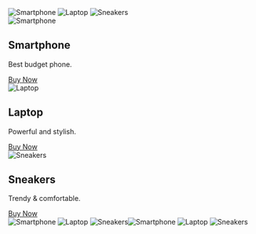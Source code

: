 <img src="https://images.unsplash.com/photo-1511707171634-5f897ff02aa9" alt="Smartphone">
<img src="https://images.unsplash.com/photo-1517336714731-489689fd1ca8" alt="Laptop">
<img src="https://images.unsplash.com/photo-1528701800489-20be9c78e8c6" alt="Sneakers"><div class="card">
  <img src="https://images.unsplash.com/photo-1511707171634-5f897ff02aa9" alt="Smartphone">
  <h2>Smartphone</h2>
  <p>Best budget phone.</p>
  <a href="#">Buy Now</a>
</div>

<div class="card">
  <img src="https://images.unsplash.com/photo-1517336714731-489689fd1ca8" alt="Laptop">
  <h2>Laptop</h2>
  <p>Powerful and stylish.</p>
  <a href="#">Buy Now</a>
</div>

<div class="card">
  <img src="https://images.unsplash.com/photo-1528701800489-20be9c78e8c6" alt="Sneakers">
  <h2>Sneakers</h2>
  <p>Trendy & comfortable.</p>
  <a href="#">Buy Now</a>
</div>
<img src="smartphone.jpg" alt="Smartphone">
<img src="laptop.jpg" alt="Laptop">
<img src="sneakers.jpg" alt="Sneakers"><img src="images/smartphone.jpg" alt="Smartphone">
<img src="images/laptop.jpg" alt="Laptop">
<img src="images/sneakers.jpg" alt="Sneakers">
